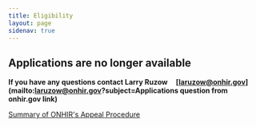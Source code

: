 ```yaml
---
title: Eligibility
layout: page
sidenav: true
---
```


## Applications are no longer available

**If you have any questions contact Larry Ruzow     [laruzow@onhir.gov](mailto:laruzow@onhir.gov?subject=Applications question from onhir.gov link)**

[Summary of ONHIR's Appeal Procedure](Appeals-From-Denials.html)